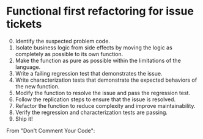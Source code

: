 # Functional first refactoring for issue tickets

0. Identify the suspected problem code.
0. Isolate business logic from side effects by moving the logic as completely as possible to its own function.
0. Make the function as pure as possible within the limitations of the language.
0. Write a failing regression test that demonstrates the issue.
0. Write characterization tests that demonstrate the expected behaviors of the new function.
0. Modify the function to resolve the issue and pass the regression test.
0. Follow the replication steps to ensure that the issue is resolved.
0. Refactor the function to reduce complexity and improve maintainability.
0. Verify the regression and characterization tests are passing.
0. Ship it!

From "Don't Comment Your Code":

> 
